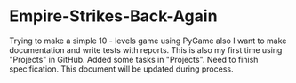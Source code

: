 # Empire-Strikes-Back-Again
Trying to make a simple 10 - levels game using PyGame also I want to make documentation and write tests with reports.
This is also my first time using "Projects" in GitHub.
Added some tasks in "Projects". 
Need to finish specification.
This document will be updated during process.
